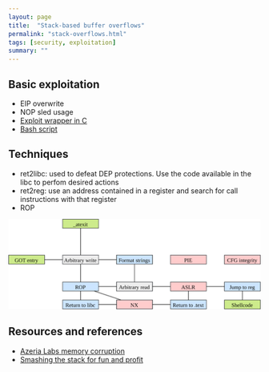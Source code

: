 ```yaml
---
layout: page
title:  "Stack-based buffer overflows"
permalink: "stack-overflows.html"
tags: [security, exploitation]
summary: ""
---
```


## Basic exploitation
* EIP overwrite
* NOP sled usage
* [Exploit wrapper in C](https://github.com/greglan/sec-tools/blob/master/shellcode_wrapper.c)
* [Bash script](https://github.com/greglan/sec-tools/blob/master/try_exploit.sh)

## Techniques
* ret2libc: used to defeat DEP protections. Use the code available in the libc to perfom desired actions
* ret2reg: use an address contained in a register and search for call instructions with that register
* ROP

![techniques](/images/binary-exploitation-techniques.svg)


## Resources and references
* [Azeria Labs memory corruption](https://azeria-labs.com/process-memory-and-memory-corruption/)
* [Smashing the stack for fun and profit](http://phrack.org/issues/49/14.html)
